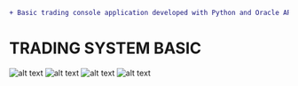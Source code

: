 ```diff
+ Basic trading console application developed with Python and Oracle APEX
```
# TRADING SYSTEM BASIC

![alt text](https://user-images.githubusercontent.com/43106572/64439438-95289b80-d0e7-11e9-9d89-bda58516e2e9.JPG)
![alt text](https://user-images.githubusercontent.com/43106572/64439439-95c13200-d0e7-11e9-9c95-c2400f20d2dd.JPG)
![alt text](https://user-images.githubusercontent.com/43106572/64439441-95c13200-d0e7-11e9-9d85-39ec3f17479a.JPG)
![alt text](https://user-images.githubusercontent.com/43106572/64439442-95c13200-d0e7-11e9-98cd-b5e368e66ea1.JPG)
